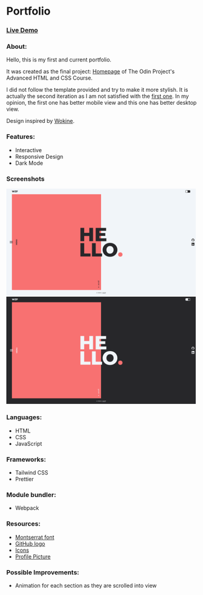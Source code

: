 # Portfolio

### [Live Demo](https://woonzf.github.io/portfolio/)

### About:

Hello, this is my first and current portfolio.

It was created as the final project: [Homepage](https://www.theodinproject.com/lessons/node-path-advanced-html-and-css-homepage) of The Odin Project's Advanced HTML and CSS Course.

I did not follow the template provided and try to make it more stylish. It is actually the second iteration as I am not satisfied with the [first one](https://github.com/woonzf/odin-homepage). In my opinion, the first one has better mobile view and this one has better desktop view.

Design inspired by [Wokine](https://www.awwwards.com/sites/wokine).

### Features:

- Interactive
- Responsive Design
- Dark Mode

### Screenshots

<img src="./src/img/projects/portfolio.png" width="500">

<img src="./src/img/projects/portfolio-d.png" width="500">

### Languages:

- HTML
- CSS
- JavaScript

### Frameworks:

- Tailwind CSS
- Prettier

### Module bundler:

- Webpack

### Resources:

- [Montserrat font](https://fonts.google.com/specimen/Montserrat)
- [GitHub logo](https://github.com/logos)
- [Icons](https://pictogrammers.com/library/mdi/)
- [Profile Picture](https://www.pexels.com/photo/man-sitting-on-bench-1666779/)

### Possible Improvements:

- Animation for each section as they are scrolled into view

